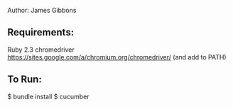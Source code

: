 Author: James Gibbons


## Requirements:
Ruby 2.3
chromedriver https://sites.google.com/a/chromium.org/chromedriver/ (and add to PATH)


## To Run:
$ bundle install
$ cucumber

